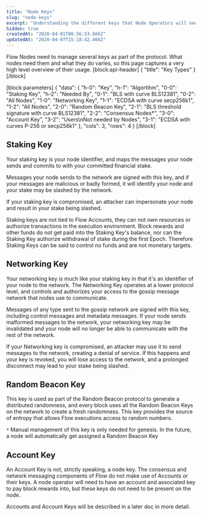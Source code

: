 ```yaml
---
title: "Node Keys"
slug: "node-keys"
excerpt: "Understanding the different keys that Node Operators will need"
hidden: true
createdAt: "2020-04-01T00:56:53.666Z"
updatedAt: "2020-04-07T15:18:42.466Z"
---
```

Flow Nodes need to manage several keys as part of the protocol. What nodes need them and what they do varies, so this page captures a very high level overview of their usage.
[block:api-header]
{
  "title": "Key Types"
}
[/block]

[block:parameters]
{
  "data": {
    "h-0": "Key",
    "h-1": "Algortihm",
    "0-0": "Staking Key",
    "h-2": "Needed By",
    "0-1": "BLS with curve BLS12381",
    "0-2": "All Nodes",
    "1-0": "Networking Key",
    "1-1": "ECDSA with curve secp256k1",
    "1-2": "All Nodes",
    "2-0": "Random Beacon Key",
    "2-1": "BLS threshold signature with curve BLS12381",
    "2-2": "Consensus Nodes*",
    "3-0": "Account Key",
    "3-2": "Users\nNot needed by Nodes",
    "3-1": "ECDSA with curves P-256 or secp256k1"
  },
  "cols": 3,
  "rows": 4
}
[/block]
## Staking Key
Your staking key is your node identifier, and maps the messages your node sends and commits to with your committed financial stake. 

Messages your node sends to the network are signed with this key, and if your messages are malicious or badly formed, it will identify your node and your stake may be slashed by the network.

If your staking key is compromised, an attacker can impersonate your node and result in your stake being slashed.

Staking keys are not tied to Flow Accounts, they can not own resources or authorize transactions in the execution environment. Block rewards and other funds do not get paid into the Staking Key's balance, nor can the Staking Key authorize withdrawal of stake during the first Epoch. Therefore Staking Keys can be said to control no funds and are not monetary targets.

## Networking Key
Your networking key is much like your staking key in that it's an identifier of your node to the network. The Networking Key operates at a lower protocol level, and controls and authorizes your access to the gossip message network that nodes use to communicate.

Messages of any type sent to the gossip network are signed with this key, including control messages and metadata messages. If your node sends malformed messages to the network, your networking key may be invalidated and your node will no longer be able to communicate with the rest of the network.

If your Networking key is compromised, an attacker may use it to send messages to the network, creating a denial of service. If this happens and your key is revoked, you will lose access to the network, and a prolonged disconnect may lead to your stake being slashed.

## Random Beacon Key 
This key is used as part of the Random Beacon protocol to generate a distributed randomness, and every block uses all the Random Beacon Keys on the network to create a fresh randomness. This key provides the source of entropy that allows Flow executions access to random numbers.

`*` Manual management of this key is only needed for genesis. In the future, a node will automatically get assigned a Random Beacon Key

## Account Key
An Account Key is not, strictly speaking, a node key. The consensus and network messaging components of Flow do not make use of Accounts or their keys. A node operator will need to have an account and associated key to pay block rewards into, but these keys do not need to be present on the node.

Accounts and Account Keys will be described in a later doc in more detail.